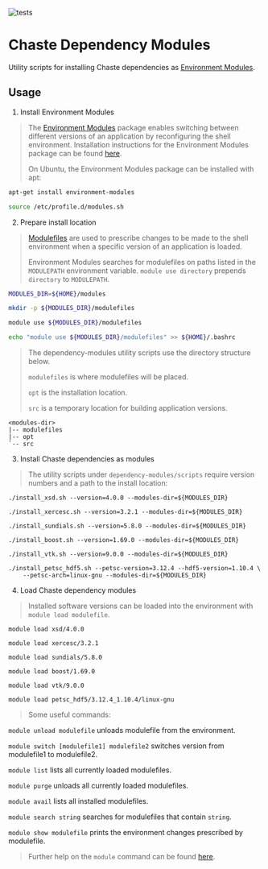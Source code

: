 ![tests](https://github.com/Chaste/dependency-modules/actions/workflows/ubuntu.yml/badge.svg)

# Chaste Dependency Modules
Utility scripts for installing Chaste dependencies as [Environment Modules](https://modules.readthedocs.io/).

## Usage
1. Install Environment Modules

>The [Environment Modules](https://modules.readthedocs.io/) package enables switching between different versions of an application by reconfiguring the shell environment. Installation instructions for the Environment Modules package can be found [here](https://modules.readthedocs.io/en/latest/INSTALL.html).
>
>On Ubuntu, the Environment Modules package can be installed with apt:

```bash
apt-get install environment-modules

source /etc/profile.d/modules.sh
```

2. Prepare install location

>[Modulefiles](https://modules.readthedocs.io/en/latest/modulefile.html) are used to prescribe changes to be made to the shell environment when a specific version of an application is loaded.
>
>Environment Modules searches for modulefiles on paths listed in the `MODULEPATH` environment variable. `module use directory` prepends `directory` to `MODULEPATH`.

```bash
MODULES_DIR=${HOME}/modules

mkdir -p ${MODULES_DIR}/modulefiles

module use ${MODULES_DIR}/modulefiles

echo "module use ${MODULES_DIR}/modulefiles" >> ${HOME}/.bashrc
```

>The dependency-modules utility scripts use the directory structure below. 
>
>`modulefiles` is where modulefiles will be placed.
>
>`opt` is the installation location. 
>
>`src` is a temporary location for building application versions.

```
<modules-dir>
|-- modulefiles
|-- opt
`-- src
```

3. Install Chaste dependencies as modules

>The utility scripts under `dependency-modules/scripts` require version numbers and a path to the install location:

```
./install_xsd.sh --version=4.0.0 --modules-dir=${MODULES_DIR}

./install_xercesc.sh --version=3.2.1 --modules-dir=${MODULES_DIR}

./install_sundials.sh --version=5.8.0 --modules-dir=${MODULES_DIR}

./install_boost.sh --version=1.69.0 --modules-dir=${MODULES_DIR}

./install_vtk.sh --version=9.0.0 --modules-dir=${MODULES_DIR}

./install_petsc_hdf5.sh --petsc-version=3.12.4 --hdf5-version=1.10.4 \
    --petsc-arch=linux-gnu --modules-dir=${MODULES_DIR}
```

4. Load Chaste dependency modules

>Installed software versions can be loaded into the environment with `module load modulefile`.
```
module load xsd/4.0.0

module load xercesc/3.2.1

module load sundials/5.8.0

module load boost/1.69.0

module load vtk/9.0.0

module load petsc_hdf5/3.12.4_1.10.4/linux-gnu
```

> Some useful commands:

`module unload modulefile` unloads modulefile from the environment.

`module switch [modulefile1] modulefile2` switches version from modulefile1 to modulefile2.

`module list` lists all currently loaded modulefiles.

`module purge` unloads all currently loaded modulefiles.

`module avail` lists all installed modulefiles.

`module search string` searches for modulefiles that contain `string`.

`module show modulefile` prints the environment changes prescribed by modulefile.

>Further help on the `module` command can be found [here](https://modules.readthedocs.io/en/latest/module.html).


